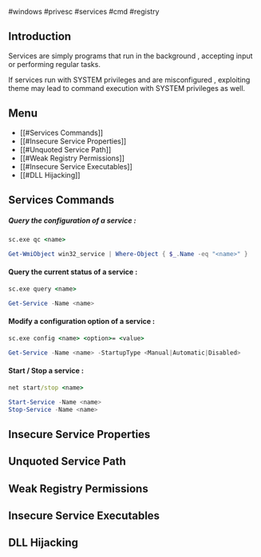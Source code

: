 #windows #privesc #services #cmd #registry

## Introduction 

Services are simply programs that run in the background  , accepting input or performing regular tasks.

If services run with SYSTEM privileges and are misconfigured , exploiting theme may lead to command execution with SYSTEM privileges as well.

## Menu 
- [[#Services Commands]] 
- [[#Insecure Service Properties]] 
- [[#Unquoted Service Path]] 
- [[#Weak Registry Permissions]] 
- [[#Insecure Service Executables]] 
- [[#DLL Hijacking]]




## Services Commands

##### Query the configuration of a service :

```cmd
sc.exe qc <name>
```

```powershell 
Get-WmiObject win32_service | Where-Object { $_.Name -eq "<name>" }
```

#### Query the current status of a service :

```cmd
sc.exe query <name>
```

```powershell
Get-Service -Name <name>
```

#### Modify a configuration option of a service :

```cmd
sc.exe config <name> <option>= <value>
```

```powershell
Get-Service -Name <name> -StartupType <Manual|Automatic|Disabled>
```

#### Start / Stop a service :

```cmd
net start/stop <name>
```

```powershell
Start-Service -Name <name>
Stop-Service -Name <name>
```



## Insecure Service Properties





## Unquoted Service Path 




## Weak Registry Permissions



## Insecure Service Executables 





## DLL Hijacking






